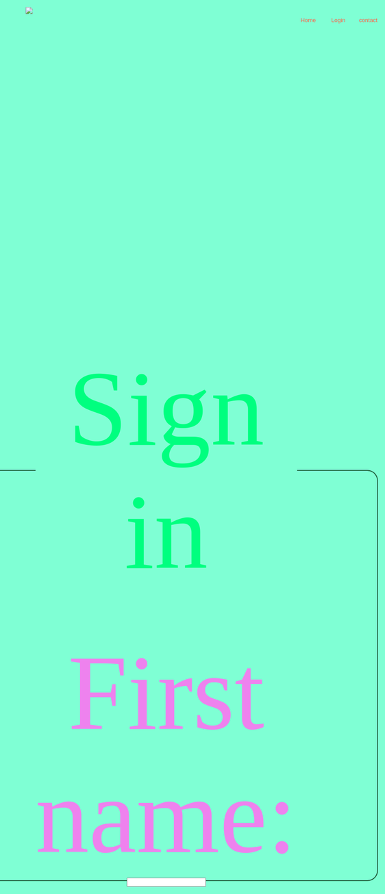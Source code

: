 <!DOCTYPE html>
<html>
  <head>
    <title>sign in</title>
    <base target="_blank">
    <link href='https://fonts.googleapis.com/css?family=Sofia' rel='stylesheet'>
    <style>
      body {   
        background-color: aquamarine;
        display: grid;
        font-family: Sofia;
        font-size: 250px;
      }
      header {
        position: relative;
        top: 0px;
        height: 100vh;
        background-repeat: no-repeat;
        background-blend-mode: luminosity ;
        background-size: cover;
        background-image: url(/images/mac.jpg);
      }
      legend {
        color: springgreen;
        text-align: center;
      }
      fieldset {
        color: violet;
        position: absolute;
        border-radius: 25px;
        float: left;
        top: 20%;
        right: 25px;
        border-color: seagreen;
        width: 40%;
        height: 1000px;
        z-index: 1;
      }
      nav {
        display: grid;
        grid-template-columns: 1fr 1fr 1fr;
        position: absolute;
        top: 0px;
        width: 100%;
        height: 70px;
        background-color: rgba(19, 18, 18, 0);
      }
      .logo {
        position: absolute;
        top: 5px;
        left: 10px;
        max-width: 60px;
        max-height: 60px;
        transition-duration: 0.5s;
      }
      .logo:hover {
        transform: scale(1.1);
      }
      .nav {
        position: absolute;
        right: 20px;
        top: 15px;
      }
      button {
        width: 60px;
        height: 40px;
        background-color: transparent;
        color: tomato;
        margin-left: 10px;
        border: none;
        transition-duration: 0.5s;
      }
      button:hover {
        color: aquamarine;
        font-family: serif;
        background-color: rgb(34, 33, 33);
      }
      main {
        position: relative;
        height: 1000px;
        background-color: gold;
        box-shadow: 0px 5px 5px 5px rgb(20, 20, 20);
      }
      .tran {
        background-color: transparent;
        height: 240px;
        width: 100%;
        z-index: 1;
      }
      footer {
        position: fixed;
        background-attachment: fixed;
        bottom: 0px;
        z-index: -1;
        width: 100%;
        height: 250px;
        background-color: firebrick;
      }
    </style>
  </head>
  <body>
    <header>
      <nav>
        <img class="logo" src="/images/logo.jpg" alt="logo">
        <div class="nav">
        <a href="index.html" ><button>Home</button></a><button>Login</button><button class="sep">contact</button>
        </div>
      </nav>
      <form>
        <fieldset>
          <legend>Sign in</legend>
          <label for="first name">First name:</label>
        <input type="text">
        </fieldset>
      </form>
    </header>
    <div>
    </div>
    <main>
    </main>
    <div class="tran"></div>
    <footer>
      <img src="/images/pizza.jpg">
    </footer>
  </body>
</html>
